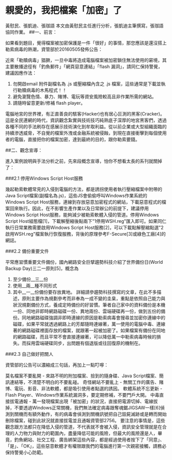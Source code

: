 # 親愛的，我把檔案「加密」了
黃慰民、張凱迪、張珈語
本文由黃慰民主任進行分析，張凱迪主筆撰寫，張珈語協同作業。
##一、前言：

如果看到題目，覺得檔案被加密保護是一件「很好」的事情，那您應該是還沒搭上勒索病毒的熱潮，資管部於20160505發佈公告：

近來「勒贖病毒」猖獗，一旦中毒將造成電腦檔案被加密鎖住無法使用的窘境，其主要散播途徑有「釣魚郵件」「網頁惡意連結」「flash 漏洞」，請同仁保持警覺，建議因應作法：

1. 勿開啟email 附件副檔名為 .js 或壓縮檔內含之 .js 檔案，這些通常是下載並執行勒贖病毒的木馬程式！！ 
1. 避免瀏覽色情、暴力、賭博、電玩等資安風險較高且非作業所需的網站。
1. 請隨時留意更新/修補 flash player。

電腦地宮的世界裡，有正直善良的駭客(Hacker)也有居心叵測的黑客(Cracker)。這是全民連網的時代，資訊觀念紮實與技術技巧純熟底子深厚的地宮黑客們，透過各種不同的手法刷存在感展示技術演化到牟取利益。從以前企業或大型組織面臨的持續滲透威脅，不自覺的檔案外洩或金融系統被侵蝕，到現在直接衝擊到每個使用者的電腦，直接把你的檔案加密，達到最終的目的，跟你勒索要錢。


##二、觀念宣導：

進入案例說明與手法分析之前，先來段概念宣導，怕你不想看太長的系刊就關掉了：

###2.1 停用Windows Script Host服務

幾起勒索軟體常見的入侵到電腦的方法，都是誘拐使用者執行壓縮檔案中附帶的Java Script檔案(副檔名為.js)，這些JS會偷偷呼叫Windows作業系統的Windows Script Host服務，連線到存放惡意加密程式的網站，下載惡意程式的檔案回來執行。因此，在不影響生產作業以及日常辦公的前提下，建議停用Windows Script Host服務，能夠減少被勒索軟體入侵的管道。停用Windows Script Host組態檔[1]，下載解壓縮後點兩下"1停用WSH.reg"匯入即可。如果同仁執行日常業務需要啟用Windows Script Host服務[2]，可以下載點解壓縮點選"2啟用WSH.reg"檔案執行恢復服務，背後的原理參考F-Secure[3]或綠色工廠[4]的網誌。

###2.2 備份重要文件

平常應習慣重要文件備份，國內網路安全巨擘趨勢科技介紹了世界備份日(World Backup Day)三二一原則[5]，概念為

1. 至少備份__三__份
1. 使用__兩__種不同形式
1. 其中__一__份備份要存放異地。
詳細請參趨勢科技撰寫的文章，在此不多描述，原則主要作為規劃參考而非奉為一成不變的圭臬，重點是依照自己能力與狀況規劃備份方式，養成定時備份的好習慣。筆者自己家中的資料備份是本機一份、同地非即時網路磁碟一份、異地兩份、雲端硬碟再一份，做到五份的備份。同地網路磁碟強調非即時連線的原因是勒索病毒會搜尋並加密你連線中的磁碟，如果平常就透過網路上的芳鄰隨時連線著，萬一使用的電腦中毒、連線著的網路磁碟裡面存放的檔案，就跟著一起被加密了。如果檔案有備份在同地的網路磁碟，而且平常不會直接連線著，可以降低萬一中勒索病毒時候的損失。而採用雲端硬碟同步，出問題有個退版或往回復原的機制在。

###2.3 自己做好把關人

資管部的公告可以濃縮成三句話，再加上一點叮嚀：

莫名檔案不要亂開 - 來路不明的附加檔案、撿到的隨身碟、Java Script檔案、簡訊連結等，不清楚不明白的不要亂碰。
奇怪網站不要亂上 - 無關工作的廣告、賭博、電玩、影音、非法軟體，都是吸引使用者點選的誘因。
軟體系統不忘更新 - Flash Player、Windows作業系統漏洞多，要定期修補，不要門戶大開。
中毒直接拔電通報 - 萬一發現檔案出現「被加密」的狀況，直接把電源切掉、電線拔掉，不要透過Windows正常關機，我們無法確定病毒跟奪魂鋸JIGSAW一樣[6]偵測到關機而有額外動作，有的病毒會偵測到關機訊號把自己毀屍滅跡或是轉而開始刪除檔案，碰到此狀況就直接拔電並且通報資管部2756。
要注意的事情是，這些觀念跟方法都只在降低入侵的管道，不代表就不會被入侵，資訊安全管理就是在合理的人力物力與財力的範圍內，盡量降低可能的風險，但最大的風險還是人，畢竟，釣魚網站、社交工程、廣告綁架這些內容，都是經過使用者按下了「同意」、「是」、「OK」，這些惡意軟體才有權限跟我們的電腦進行第一次親密接觸，請務必保持警覺小心防範。